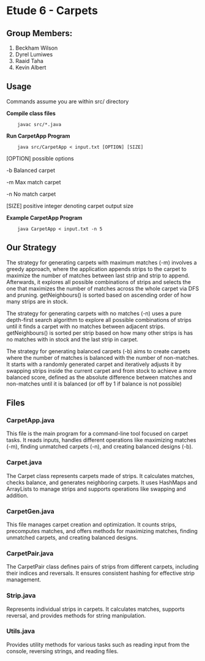 # Etude 6 - Carpets

## Group Members:
1. Beckham Wilson
2. Dyrel Lumiwes
3. Raaid Taha
4. Kevin Albert

## Usage
Commands assume you are within src/ directory 

**Compile class files**
```
    javac src/*.java

```

**Run CarpetApp Program**
```
    java src/CarpetApp < input.txt [OPTION] [SIZE]
```

[OPTION] possible options 

-b Balanced carpet

-m Max match carpet 

-n No match carpet

[SIZE] positive integer denoting carpet output size

**Example CarpetApp Program**
```
    java CarpetApp < input.txt -n 5
```


## Our Strategy
The strategy for generating carpets with maximum matches (-m) involves a greedy approach, where the application appends strips to the carpet to maximize the number of matches between last strip and strip to append. Afterwards, it explores all possible combinations of strips and selects the one that maximizes the number of matches across the whole carpet via DFS and pruning. getNeighbours() is sorted based on ascending order of how many strips are in stock.

The strategy for generating carpets with no matches (-n) uses a pure depth-first search algorithm to explore all possible combinations of strips until it finds a carpet with no matches between adjacent strips. getNeighbours() is sorted per strip based on how many other strips is has no matches with in stock and the last strip in carpet.

The strategy for generating balanced carpets (-b) aims to create carpets where the number of matches is balanced with the number of non-matches. It starts with a randomly generated carpet and iteratively adjusts it by swapping strips inside the current carpet and from stock to achieve a more balanced score, defined as the absolute difference between matches and non-matches until it is balanced (or off by 1 if balance is not possible)

## Files
### CarpetApp.java
This file is the main program for a command-line tool focused on carpet tasks. It reads inputs, handles different operations like maximizing matches (-m), finding unmatched carpets (-n), and creating balanced designs (-b).
### Carpet.java
The Carpet class represents carpets made of strips. It calculates matches, checks balance, and generates neighboring carpets. It uses HashMaps and ArrayLists to manage strips and supports operations like swapping and addition.
### CarpetGen.java
This file manages carpet creation and optimization. It counts strips, precomputes matches, and offers methods for maximizing matches, finding unmatched carpets, and creating balanced designs.
### CarpetPair.java
The CarpetPair class defines pairs of strips from different carpets, including their indices and reversals. It ensures consistent hashing for effective strip management.
### Strip.java
Represents individual strips in carpets. It calculates matches, supports reversal, and provides methods for string manipulation.
### Utils.java
Provides utility methods for various tasks such as reading input from the console, reversing strings, and reading files.


